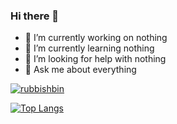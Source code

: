 ### Hi there 👋




- 🔭 I’m currently working on nothing
- 🌱 I’m currently learning nothing
- 🤔 I’m looking for help with nothing
- 💬 Ask me about everything


[![rubbishbin](https://github-readme-stats.vercel.app/api?username=rubbish-and-world&show_icons=true&theme=ambient_gradient)](https://github.com/anuraghazra/github-readme-stats)


[![Top Langs](https://github-readme-stats.vercel.app/api/top-langs/?username=rubbish-and-world&layout=compact)](https://github.com/anuraghazra/github-readme-stats)

<!--
**rubbish-and-world/rubbish-and-world** is a ✨ _special_ ✨ repository because its `README.md` (this file) appears on your GitHub profile.

Here are some ideas to get you started:


- 📫 How to reach me: ...
- 😄 Pronouns: ...
- 👯 I’m looking to collaborate on nothing
- ⚡ Fun fact: ...
-->

